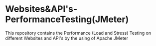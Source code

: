 # Websites&API's-PerformanceTesting(JMeter)
This repository contains the Performance (Load and Stress) Testing on different Websites and API's by the using of Apache JMeter
